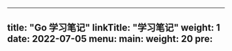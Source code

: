 
---
title: "Go 学习笔记"
linkTitle: "学习笔记"
weight: 1
date: 2022-07-05
menu:
  main:
    weight: 20
    pre: <i class='fas fa-book'></i>
---




